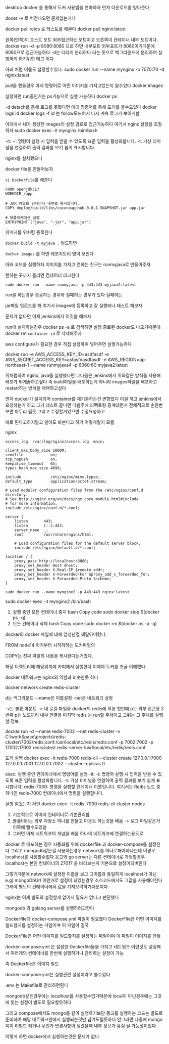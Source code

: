 desktop docker 를 통해서 도커 사용법을 연마하자
먼저 다운로드를 받아준다

docer -v 로 버전나오면 문제없는거다

docker pull reids 로 테스트를 해본다
docker pull nginx:latest

왼쪽(안쪽)이 호스트 포트 외부접근하는 포트이고 오른쪽이 컨테이너 내부 포트이다.
docker run -d -p 8080:8080 으로 하면 내부포트 외부포트가 8080이기때문에 8080으로 접근가능하다 -d는 디테치 분리하다 라는 뜻으로 백그라운드에 분리하여 실행하게 하기위한 태그 이다.

아래 처럼 이름도 설정할수있다.
sudo docker run --name mynginx -p 7070:70 -d nginx:latest

pull을 했을경우 아래 명령어로 어떤 이미지를 가지고있는지 알수있다
docker images

실행하면 run중인거는 ps기능으로 실행 가능하다
docker ps

-d detach를 통해 로그를 못봤다면 아래 명령어를 통해 도커를 볼수도있다
docker logs id
docker logs -f id 는 follow모드여서 다시 계속 로그가 보이게함

아래에서 내가 생성한 images의 설정 경로로 접근가능하다 여기서 nginx 설정을 조절하자
sudo docker exec -it mynginx /bin/bash

-it:
-i: 명령어 실행 시 입력을 받을 수 있도록 표준 입력을 활성화합니다.
-t: 가상 터미널을 연결하여 출력 결과를 보기 쉽게 표시합니다.

nginx를 설치했으니

docker file을 만들어보자

`vi Dockerfile`를 해준다

```docker
FROM openjdk:17
WORKDIR /app

# JAR 파일을 컨테이너 내부로 복사합니다.
COPY deploy/build/libs/coconeapphub-0.0.1-SNAPSHOT.jar app.jar

# 애플리케이션 실행
ENTRYPOINT ["java", "-jar", "app.jar"]

```

이미지를 위처럼 등록한다

`docker build -t myjava .`
빌드하면

`docker images` 를 하면 레포지토리 명이 보인다

아래 코드를 실행하자 이미지를 가지고 런하는 친구는 runmyjava로 만들어주자

런하는 곳까지 올리면 컨테이너 라고한다

`sudo docker run --name runmyjava -p 443:443 myjava2:latest`

run을 하는경우 성공하는 경우와 실패하는 경우가 있다 실패하는

jar파일 업로드를 해 여기서 images에 등록하고 잘 실행되나 테스트 해보자

문제가 없다면 이제 jenkins에서 이짓을 해보자

run에 실패하는경우
docker ps -a 로 검색하면 실행 종료된 docker도 나오기때문에 docker rm `container id` 로 삭제해주자

aws configure가 필요한 경우 직접 설정하여 넣어주면 실행가능하다

docker run -e AWS_ACCESS_KEY_ID=asdfasdf -e AWS_SECRET_ACCESS_KEY=asfasfdasdfasdf -e AWS_REGION=ap-northeast-1 --name runmyjava4 -p 6060:60 myjava2:latest

위처럼하여 nginx, java를 실행했다면 그다음은 jenkins에서 위와같은 방식을 사용해 배포가 되게끔하고싶다
즉 build파일을 배포하는게 아니라 images파일을 배포하고 restart하는 방식을 채택하고싶다

먼저 docker가 설치되어 container를 재기동하는건 변함없다 이걸 하고 jenkins에서 요청하는거 하고 그거 테스트 끝나면 다음주에 리펙토링 핑계대면서 전체적으로 손한번 보면 마무리 될듯
그리고 수정할거있으면 수정요청하고

바로 된다고하지말고 알아도 봐본다고 하기
어떻게될지 모름

nginx

    access_log  /var/log/nginx/access.log  main;

    client_max_body_size 1000M;
    sendfile            on;
    tcp_nopush          on;
    keepalive_timeout   65;
    types_hash_max_size 4096;

    include             /etc/nginx/mime.types;
    default_type        application/octet-stream;

    # Load modular configuration files from the /etc/nginx/conf.d directory.
    # See http://nginx.org/en/docs/ngx_core_module.html#include
    # for more information.
    include /etc/nginx/conf.d/*.conf;

    server {
        listen       443;
        listen       [::]:443;
        server_name  _;
        root         /usr/share/nginx/html;

        # Load configuration files for the default server block.
        include /etc/nginx/default.d/*.conf;

    location / {
        proxy_pass http://localhost:8080;
        proxy_set_header Host $host;
        proxy_set_header X-Real-IP $remote_addr;
        proxy_set_header X-Forwarded-For $proxy_add_x_forwarded_for;
        proxy_set_header X-Forwarded-Proto $scheme;
    }

`sudo docker run --name mynginx2 -p 443:443 nginx:latest`

sudo docker exec -it mynginx2 /bin/bash

1. 실행 중인 모든 컨테이너 중지
   bash
   Copy code
   sudo docker stop $(docker ps -q)
2. 모든 컨테이너 삭제
   bash
   Copy code
   sudo docker rm $(docker ps -a -q)

docker의 docker 파일에 대해 엄청난걸 깨달아버렸다.

FROM node14
이거부터 시작하하는 도커파일의

COPY는 진짜 파일의 내용을 복사한다는거였다.

해당 디렉토리에 해당위치에 카피해서 실행한다 이제야 도커를 조금 이해했다.

docker 네트워크는 nginx의 역할과 비슷한듯 하다

docker network create redis-cluster

d는 백그라운드 --name은 이름설정 -net은 네트워크 설정

-v는 볼륨 마운트 -> 내 로컬 파일을 docker의 redis에 적용
첫번째 p는 외부 접근용 2번째 p는 노드끼리 내부 연결용
마지막 redis 는 run할 주체이고 그뒤는 그 주체를 실행할 정보

docker run -d --name redis-7002 --net redis-cluster -v C:\workSpace\projects\redis-cluster\7002\redis.conf:/usr/local/etc/redis/redis.conf -p 7002:7002 -p 17002:17002 redis:latest redis-server /usr/local/etc/redis/redis.conf

도커 실행
docker exec -it redis-7000 redis-cli --cluster create 127.0.0.1:7000 127.0.0.1:7001 127.0.0.1:7002 --cluster-replicas 0

exec: 실행 중인 컨테이너에서 명령어를 실행
-it:
-i: 명령어 실행 시 입력을 받을 수 있도록 표준 입력을 활성화합니다.
-t: 가상 터미널을 연결하여 출력 결과를 보기 쉽게 표시합니다.
redis-7000: 명령을 실행할 컨테이너 이름입니다. 여기서는 Redis 노드 중 하나인 redis-7000 컨테이너에서 명령을 실행합니다.

실행 잘됬는지 확인
docker exec -it redis-7000 redis-cli cluster nodes

1. 기본적으로 이미지 컨테이너로 기본관리함
2. 볼륨이라는 외부 저장소 하나를 만들고 마운트 하는것을 배움 -> 로그 파일같은거 이쪽에 뺄수도있음
3. 그러면 이제 네트워크의 개념을 배움 하나의 네트워크에 연결하는용도로

docker 로 배포하는 경우 자동화를 위해 dockerfile 과 docker-compose를 설정한다
그리고 mongodb같은걸 사용하는경우 network를 하나로해야하나는데 이경우 localhost를 사용할수없다
몽고와 go server는 다른 컨테이너로 가정할경우 localhost는 본인 컨테이너의 27017 을 바라보는게 기본으로 설정이되버린다

그렇기때문에 network에 설정된 이름을 보고 그이름과 동일하게 localhost가 아닌 e.g) mongoDbUrl 이런거로 설정이 되있는경우 소스코드에서도
그값을 사용해야한다
그래야 별도의 컨테이너에서 값을 가져오려하기때문이다

nginx는 이제 별도의 설정할게 없어서 필요가 없다고 판단했다

mongodb 와 golang server를 실행하려고한다

Dockerfile과 docker-compose.yml 파일이 필요했다
DockerFile은 어떤 이미지를 빌드할지를 설정하는 파일이며 이 파일이 결국

DockerFile은 어떤 이미지를 빌드할지를 설정하는 파일이며 이 파일이 이미지를 만듦

docker-compose.yml 은 설정한 Dockerfile들을 가지고 네트워크 이런것도 설정해서 여러개의 컨테이너를 한번에 실행하거나 관리하는 설정이 가능

즉 Dockerfile은 이미지 빌드

docker-compose.yml은 실행관련 설정이라고 볼수있다

.env 는 Makefile로 관리하면된다

mongodb같은경우에는 localhost를 사용할수없기때문에 local이 아닌경우에는 그것에 맞는 설정이 별도로 필요할듯하다

그리고 compose에서도 mongo를 같이 실행하기보단 몽고를 실행하는 코드는 별도로 준비하여 해당 네트워크안에서 실행되는것만 남겨도될듯하다
안그러면 나중에 mongo쪽이 리빌드 되거나 무언가 변경사항이 생겼을때 내부 정보가 유실 될 가능성이있다

이렇게 하면 docker에서 실행하는것은 문제가 없다
